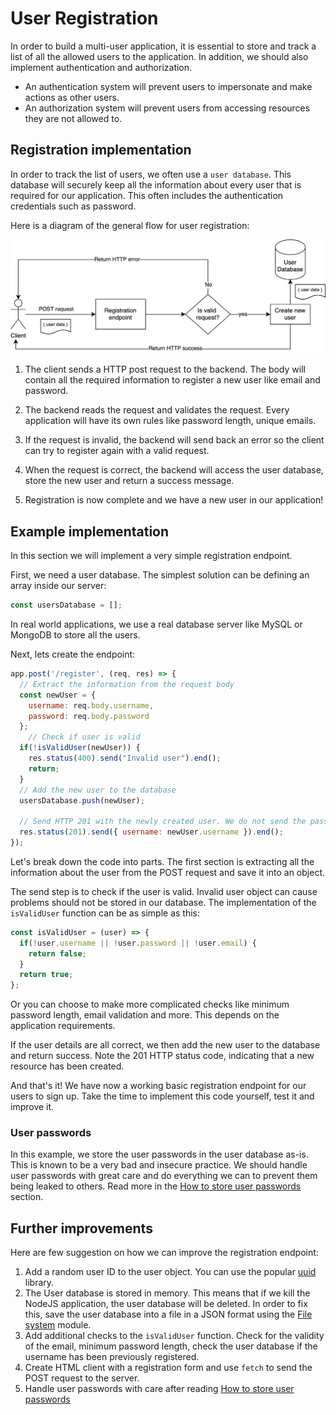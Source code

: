 # User Registration

In order to build a multi-user application, it is essential to store and track a list of all the allowed users to the application. In addition, we should also implement authentication and authorization.
* An authentication system will prevent users to impersonate and make actions as other users.
* An authorization system will prevent users from accessing resources they are not allowed to.

## Registration implementation

In order to track the list of users, we often use a `user database`. This database will securely keep all the information about every user that is required for our application. This often includes the authentication credentials such as password.

Here is a diagram of the general flow for user registration:

![Registration Diagram](assets/registration-diagram.png)

1. The client sends a HTTP post request to the backend. The body will contain all the required information to register a new user like email and password.

1. The backend reads the request and validates the request. Every application will have its own rules like password length, unique emails.

1. If the request is invalid, the backend will send back an error so the client can try to register again with a valid request.

1. When the request is correct, the backend will access the user database, store the new user and return a success message.

1. Registration is now complete and we have a new user in our application!


## Example implementation
In this section we will implement a very simple registration endpoint.

First, we need a user database. The simplest solution can be defining an array inside our server:

```javascript
const usersDatabase = [];
```
In real world applications, we use a real database server like MySQL or MongoDB to store all the users.

Next, lets create the endpoint:

```javascript
app.post('/register', (req, res) => {
  // Extract the information from the request body
  const newUser = { 
    username: req.body.username,
    password: req.body.password
  };
    // Check if user is valid
  if(!isValidUser(newUser)) {
    res.status(400).send("Invalid user").end();
    return;
  }
  // Add the new user to the database
  usersDatabase.push(newUser);

  // Send HTTP 201 with the newly created user. We do not send the password
  res.status(201).send({ username: newUser.username }).end();
});
```

Let's break down the code into parts. The first section is extracting all the information about the user from the POST request and save it into an object.

The send step is to check if the user is valid. Invalid user object can cause problems should not be stored in our database. The implementation of the `isValidUser` function can be as simple as this:

```javascript
const isValidUser = (user) => {
  if(!user.username || !user.password || !user.email) {
    return false;
  }
  return true;
};
```

Or you can choose to make more complicated checks like minimum password length, email validation and more. This depends on the application requirements.

If the user details are all correct, we then add the new user to the database and return success. Note the 201 HTTP status code, indicating that a new resource has been created.

And that's it! We have now a working basic registration endpoint for our users to sign up. Take the time to implement this code yourself, test it and improve it.

### User passwords
In this example, we store the user passwords in the user database as-is. This is known to be a very bad and insecure practice. We should handle user passwords with great care and do everything we can to prevent them being leaked to others. Read more in the   [How to store user passwords](/node-js/storing-passwords.md) section.

## Further improvements
Here are few suggestion on how we can improve the registration endpoint:

1. Add a random user ID to the user object. You can use the popular [uuid](https://www.npmjs.com/package/uuid) library.
1. The User database is stored in memory. This means that if we kill the NodeJS application, the user database will be deleted. In order to fix this, save the user database into a file in a JSON format using the [File system](https://nodejs.org/api/fs.html) module.
1. Add additional checks to the `isValidUser` function. Check for the validity of the email, minimum password length, check the user database if the username has been previously registered.
1. Create HTML client with a registration form and use `fetch` to send the POST request to the server. 
1. Handle user passwords with care after reading [How to store user passwords](/node-js/storing-passwords.md)